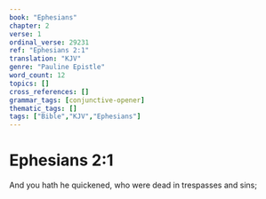 ```yaml
---
book: "Ephesians"
chapter: 2
verse: 1
ordinal_verse: 29231
ref: "Ephesians 2:1"
translation: "KJV"
genre: "Pauline Epistle"
word_count: 12
topics: []
cross_references: []
grammar_tags: [conjunctive-opener]
thematic_tags: []
tags: ["Bible","KJV","Ephesians"]
---
```


# Ephesians 2:1

And you hath he quickened, who were dead in trespasses and sins;
